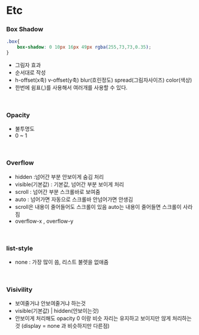 # Etc

### Box Shadow
```css
.box{
	box-shadow: 0 10px 16px 49px rgba(255,73,73,0.35);
}
```
* 그림자 효과 
* 순서대로 작성
* h-offset(x축)  v-offset(y축)  blur(흐린정도)  spread(그림자사이즈)  color(색상)
* 한번에 쉼표(,)를 사용해서 여러개를 사용할 수 있다.

<br>

### Opacity
* 불투명도
* 0 ~ 1

<br>

### Overflow
* hidden :넘어간 부분 안보이게 숨김 처리
* visible(기본값)  : 기본값, 넘어간 부분 보이게 처리
* scroll : 넘어간 부분 스크롤바로 보여줌
* auto : 넘어가면 자동으로 스크롤바 안넘어가면 안생김
* scroll은 내용이 줄어들어도 스크롤이 있음 auto는 내용이 줄어들면 스크롤이 사라짐
* overflow-x , overflow-y

<br>

### list-style
* none : 가장 많이 씀, 리스트 불렛을 없애줌

<br>

### Visivility
* 보여줄거냐 안보여줄거냐 하는것
* visible(기본값) | hidden(안보이는것)
* 안보이게 처리해도 opacity 0 이랑 비슷 자리는 유지하고 보이지만 않게 처리하는것 (display = none 과 비슷하지만 다른점)